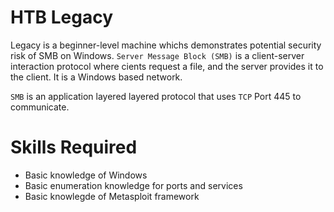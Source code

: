 # HTB Legacy


Legacy is a beginner-level machine whichs demonstrates potential security risk of SMB on Windows.
```Server Message Block (SMB)``` is a client-server interaction protocol where cients request a file, and the server provides it to the client. It is a Windows based network.

```SMB``` is an application layered layered protocol that uses ```TCP``` Port 445 to communicate.


# Skills Required
 * Basic knowledge of Windows
 * Basic enumeration knowledge for ports and services
 * Basic knowlegde of Metasploit framework
 